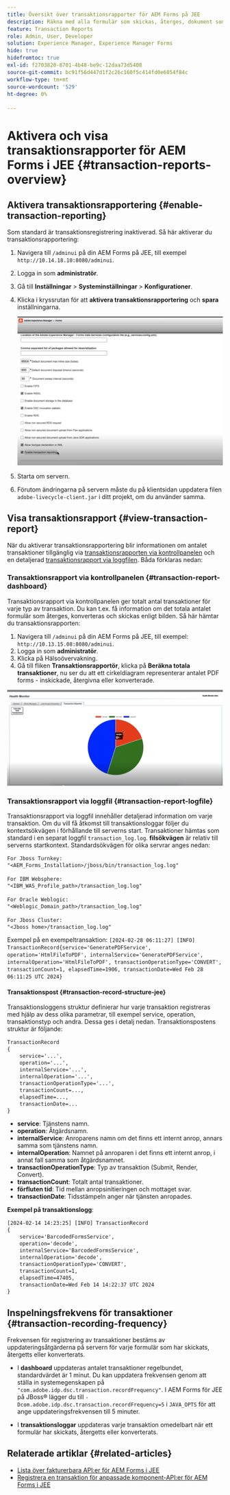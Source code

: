 ```yaml
---
title: Översikt över transaktionsrapporter för AEM Forms på JEE
description: Räkna med alla formulär som skickas, återges, dokument som konverterats till ett format till ett annat och mycket mer.
feature: Transaction Reports
role: Admin, User, Developer
solution: Experience Manager, Experience Manager Forms
hide: true
hidefromtoc: true
exl-id: f2703820-8701-4b48-be9c-12daa73d5408
source-git-commit: bc91f56d447d1f2c26c160f5c414fd0e6054f84c
workflow-type: tm+mt
source-wordcount: '529'
ht-degree: 0%

---
```


# Aktivera och visa transaktionsrapporter för AEM Forms i JEE {#transaction-reports-overview}

<!--Transaction reports in AEM Forms on JEE let you keep a count of all transactions taken place on your AEM Forms deployment. The objective is to provide information about product usage and helps business stakeholders understand their digital processing volumes. Examples of a transaction include:

* Submission of a document
* Rendition of a document
* Conversion of a document from one file format to another 

For more information on what is considered a transaction, see [Billable APIs](../../forms/using/transaction-reports-billable-apis-jee.md). Transaction log helps you to gain information about the number of documents submitted, rendered, and converted.-->

## Aktivera transaktionsrapportering {#enable-transaction-reporting}

Som standard är transaktionsregistrering inaktiverad. Så här aktiverar du transaktionsrapportering:

1. Navigera till `/adminui` på din AEM Forms på JEE, till exempel `http://10.14.18.10:8080/adminui`.
1. Logga in som **administratör**.
1. Gå till **Inställningar** > **Systeminställningar** > **Konfigurationer**.
1. Klicka i kryssrutan för att **aktivera transaktionsrapportering** och **spara** inställningarna.

   ![sample-transaction-report-jee](assets/enable-transaction-jee.png)

1. Starta om servern.
1. Förutom ändringarna på servern måste du på klientsidan uppdatera filen `adobe-livecycle-client.jar` i ditt projekt, om du använder samma.

<!--
* You can [enable transaction recording](../../forms/using/viewing-and-understanding-transaction-reports.md#setting-up-transaction-reports) from AEM Web Console. view transaction reports on author, processing, or publish instances. View transaction reports on author or processing instances for an aggregated sum of all transactions. View transaction reports on the publish instances for a count of all transactions that take place only on that publish instance from where the report is run.
-->

<!--Do not author content (Create adaptive forms, interactive communication, themes, and other authoring activities) and process documents (Use workflows, document services, and other processing activities) on the same AEM instance. Keep the transaction recording disabled for AEM Forms servers used to author content. Keep the transaction recording enabled for AEM Forms servers used to process documents.-->

## Visa transaktionsrapport {#view-transaction-report}

När du aktiverar transaktionsrapportering blir informationen om antalet transaktioner tillgänglig via [transaktionsrapporten via kontrollpanelen](#transaction-report-dashboard) och en detaljerad [transaktionsrapport via loggfilen](#transaction-report-logfile). Båda förklaras nedan:

### Transaktionsrapport via kontrollpanelen {#transaction-report-dashboard}

Transaktionsrapport via kontrollpanelen ger totalt antal transaktioner för varje typ av transaktion. Du kan t.ex. få information om det totala antalet formulär som återges, konverteras och skickas enligt bilden. Så här hämtar du transaktionsrapporten:

1. Navigera till `/adminui` på din AEM Forms på JEE, till exempel: `http://10.13.15.08:8080/adminui`.
1. Logga in som **administratör**.
1. Klicka på Hälsoövervakning.
1. Gå till fliken **Transaktionsrapportör**, klicka på **Beräkna totala transaktioner**, nu ser du att ett cirkeldiagram representerar antalet PDF forms - inskickade, återgivna eller konverterade.

![sample-transaction-report-jee](assets/transaction-piechart.png)


### Transaktionsrapport via loggfil {#transaction-report-logfile}

Transaktionsrapport via loggfil innehåller detaljerad information om varje transaktion. Om du vill få åtkomst till transaktionsloggar följer du kontextsökvägen i förhållande till serverns start. Transaktioner hämtas som standard i en separat loggfil `transaction_log.log`. **filsökvägen** är relativ till serverns startkontext. Standardsökvägen för olika servrar anges nedan:

```
For Jboss Turnkey:
"<AEM_Forms_Installation>/jboss/bin/transaction_log.log"

For IBM Websphere: 
"<IBM_WAS_Profile_path>/transaction_log.log"

For Oracle Weblogic:
"<Weblogic_Domain_path>/transaction_log.log"

For Jboss Cluster:
"<Jboss home>/transaction_log.log"
```

Exempel på en exempeltransaktion:
`[2024-02-28 06:11:27] [INFO] TransactionRecord{service='GeneratePDFService', operation='HtmlFileToPDF', internalService='GeneratePDFService', internalOperation='HtmlFileToPDF', transactionOperationType='CONVERT', transactionCount=1, elapsedTime=1906, transactionDate=Wed Feb 28 06:11:25 UTC 2024}`

#### Transaktionspost {#transaction-record-structure-jee}

Transaktionsloggens struktur definierar hur varje transaktion registreras med hjälp av dess olika parametrar, till exempel service, operation, transaktionstyp och andra. Dessa ges i detalj nedan. Transaktionspostens struktur är följande:

```
TransactionRecord
{
    service='...', 
    operation='...', 
    internalService='...', 
    internalOperation='...', 
    transactionOperationType='...', 
    transactionCount=..., 
    elapsedTime=..., 
    transactionDate=...
}
```

* **service**: Tjänstens namn.
* **operation**: Åtgärdsnamn.
* **internalService**: Anroparens namn om det finns ett internt anrop, annars samma som tjänstens namn.
* **internalOperation**: Namnet på anroparen i det finns ett internt anrop, i annat fall samma som åtgärdsnamnet.
* **transactionOperationType**: Typ av transaktion (Submit, Render, Convert).
* **transactionCount**: Totalt antal transaktioner.
* **förfluten tid**: Tid mellan anropsinitieringen och mottaget svar.
* **transactionDate**: Tidsstämpeln anger när tjänsten anropades.

**Exempel på transaktionslogg**:

```
[2024-02-14 14:23:25] [INFO] TransactionRecord
{
    service='BarcodedFormsService', 
    operation='decode', 
    internalService='BarcodedFormsService', 
    internalOperation='decode', 
    transactionOperationType='CONVERT', 
    transactionCount=1, 
    elapsedTime=47405, 
    transactionDate=Wed Feb 14 14:22:37 UTC 2024
}
```

## Inspelningsfrekvens för transaktioner {#transaction-recording-frequency}

<!--Transaction persistence involves updating the total transaction count for SUBMIT, CONVERT, and RENDER operations on the server periodically: -->

Frekvensen för registrering av transaktioner bestäms av uppdateringsåtgärderna på servern för varje formulär som har skickats, återgetts eller konverterats.

* I **dashboard** uppdateras antalet transaktioner regelbundet, standardvärdet är 1 minut. Du kan uppdatera frekvensen genom att ställa in systemegenskapen på `"com.adobe.idp.dsc.transaction.recordFrequency"`. I AEM Forms för JEE på JBoss® lägger du till `-Dcom.adobe.idp.dsc.transaction.recordFrequency=5` i `JAVA_OPTS` för att ange uppdateringsfrekvensen till 5 minuter.

* I **transaktionsloggar** uppdateras varje transaktion omedelbart när ett formulär har skickats, återgetts eller konverterats.

<!-- A transaction remains in the buffer for a specified period (Flush Buffer time + Reverse replication time). By default, it takes approximately 90 seconds for the transaction count to reflect in the transaction report.

Actions like submitting a PDF Form, using Agent UI to preview an interactive communication, or using non-standard form submission methods are not accounted as transactions. AEM Forms provides an API to record such transactions. Call the API from your custom implementations to record a transaction.

## Supported Topology {#supported-topology}

Transaction reports are available only on AEM Forms on OSGi environment. It supports author-publish, author-processing-publish, and only processing topologies. For example, topologies, see [Architecture and deployment topologies for AEM Forms](../../forms/using/transaction-reports-overview.md).

The transaction count is reverse replicated from publish instances to author or processing instances. An indicative author-publish topology is displayed below:

![simple-author-publish-topology](assets/simple-author-publish-topology.png)

>[!NOTE]
>
>AEM Forms transaction reports does not support topologies that contain only publish instances.

### Guidelines for using transaction reports {#guidelines-for-using-transaction-reports}

* Disable transaction reports on all author instances as reports on author instances includes transactions registered during authoring activities.
* Enable the **Show transactions from publish only** option on the author instance to view cumulative transactions from all publish instances. You can also view transaction reports on each publish instance for actual transactions on that particular publish instance only.
* Do not use author instances to run workflows and process documents.
* Before using transaction reporting, if you are have a toplogy with publish servers, ensure that the reverse replication is enabled for all the publish instances.
* Transaction data is reverse-replicated from a publish instance to only corresponding author or processing instance. The author or processing instance cannot further replicate data to another instance. For example, if you have author-processing-publish topology, aggregated transaction data is replicated only to the processing instance.-->

## Relaterade artiklar {#related-articles}

* [Lista över fakturerbara API:er för AEM Forms i JEE](../../forms/using/transaction-reports-billable-apis-jee.md)
* [Registrera en transaktion för anpassade komponent-API:er för AEM Forms i JEE](/help/forms/using/record-transaction-custom-component-jee.md)
